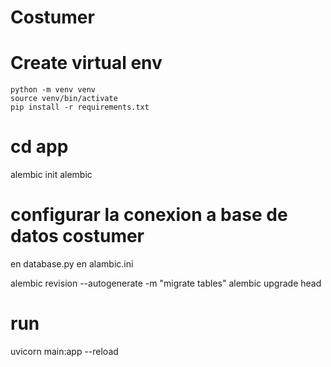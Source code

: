 # Costumer


# Create virtual env
```
python -m venv venv
source venv/bin/activate
pip install -r requirements.txt
```



# cd app
alembic init alembic

# configurar la conexion a base de datos costumer
en database.py
en alambic.ini


alembic revision --autogenerate -m "migrate tables"
alembic upgrade head

# run
uvicorn main:app --reload
